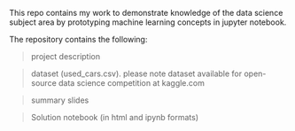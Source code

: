 This repo contains my work to demonstrate knowledge of the data science subject area by prototyping machine learning concepts in jupyter notebook.

The repository contains the following:

> project description

> dataset (used_cars.csv). please note dataset available for open-source data science competition at kaggle.com

> summary slides

> Solution notebook (in html and ipynb formats)
